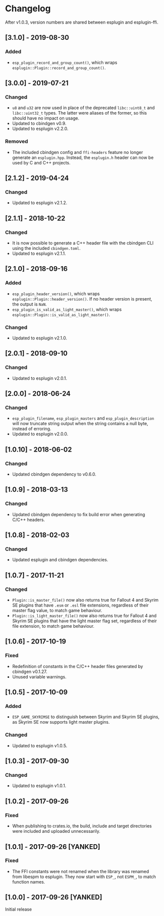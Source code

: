 # Changelog

After v1.0.3, version numbers are shared between esplugin and esplugin-ffi.

## [3.1.0] - 2019-08-30

### Added

- `esp_plugin_record_and_group_count()`, which wraps
  `esplugin::Plugin::record_and_group_count()`.

## [3.0.0] - 2019-07-21

### Changed

- `u8` and `u32` are now used in place of the deprecated `libc::uint8_t` and
  `libc::uint32_t` types. The latter were aliases of the former, so this should
  have no impact on usage.
- Updated to cbindgen v0.9.
- Updated to esplugin v2.2.0.

### Removed

- The included cbindgen config and `ffi-headers` feature no longer generate an
  `esplugin.hpp`. Instead, the `esplugin.h` header can now be used by C and
  C++ projects.

## [2.1.2] - 2019-04-24

### Changed

- Updated to esplugin v2.1.2.

## [2.1.1] - 2018-10-22

### Changed

- It is now possible to generate a C++ header file with the cbindgen CLI using
  the included `cbindgen.toml`.
- Updated to esplugin v2.1.1.

## [2.1.0] - 2018-09-16

### Added

- `esp_plugin_header_version()`, which wraps
  `esplugin::Plugin::header_version()`. If no header version is present, the
  output is `NaN`.
- `esp_plugin_is_valid_as_light_master()`, which wraps
  `esplugin::Plugin::is_valid_as_light_master()`.

### Changed

- Updated to esplugin v2.1.0.

## [2.0.1] - 2018-09-10

### Changed

- Updated to esplugin v2.0.1.

## [2.0.0] - 2018-06-24

### Changed

- `esp_plugin_filename`, `esp_plugin_masters` and `esp_plugin_description` will
  now truncate string output when the string contains a null byte, instead of
  erroring.
- Updated to esplugin v2.0.0.

## [1.0.10] - 2018-06-02

### Changed

- Updated cbindgen dependency to v0.6.0.

## [1.0.9] - 2018-03-13

### Changed

- Updated cbindgen dependency to fix build error when generating C/C++ headers.

## [1.0.8] - 2018-02-03

### Changed

- Updated esplugin and cbindgen dependencies.

## [1.0.7] - 2017-11-21

### Changed

- `Plugin::is_master_file()` now also returns true for Fallout 4 and Skyrim SE plugins that have `.esm` or `.esl` file extensions, regardless of their master flag value, to match game behaviour.
- `Plugin::is_light_master_file()` now also returns true for Fallout 4 and Skyrim SE plugins that have the light master flag set, regardless of their file extension, to match game behaviour.

## [1.0.6] - 2017-10-19

### Fixed

- Redefinition of constants in the C/C++ header files generated by cbindgen v0.1.27.
- Unused variable warnings.

## [1.0.5] - 2017-10-09

### Added

- `ESP_GAME_SKYRIMSE` to distinguish between Skyrim and Skyrim SE plugins, as Skyrim SE now supports light master plugins.

### Changed

- Updated to esplugin v1.0.5.

## [1.0.3] - 2017-09-30

### Changed

- Updated to esplugin v1.0.1.

## [1.0.2] - 2017-09-26

### Fixed

- When publishing to crates.io, the build, include and target directories were included and uploaded unnecessarily.

## [1.0.1] - 2017-09-26 [YANKED]

### Fixed

- The FFI constants were not renamed when the library was renamed from libespm to esplugin. They now start with `ESP_`, not `ESPM_`, to match function names.

## [1.0.0] - 2017-09-26 [YANKED]

Initial release
